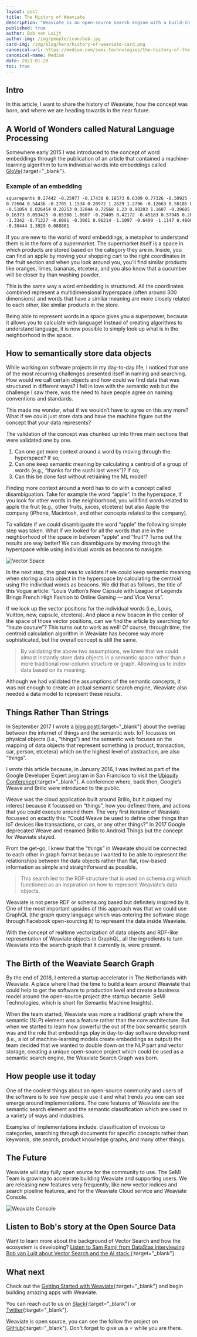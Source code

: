 ```yaml
---
layout: post
title: The History of Weaviate
description: "Weaviate is an open-source search engine with a build-in NLP model called the Contextionary. What makes Weaviate unique, is that it stores data in a vector space rather than a traditional row-column or graph structure, allowing you to search through data based on its meaning rather than keywords alone."
published: true
author: Bob van Luijt
author-img: /img/people/icon/bob.jpg
card-img: /img/blog/hero/history-of-weaviate-card.png
canonical-url: https://medium.com/semi-technologies/the-history-of-the-weaviate-vector-search-engine-17a274f36178
canonical-name: Medium
date: 2021-01-20
toc: true
---
```


## Intro
In this article, I want to share the history of Weaviate, how the concept was born, and where we are heading towards in the near future.

## A World of Wonders called Natural Language Processing
Somewhere early 2015 I was introduced to the concept of word embeddings through the publication of an article that contained a machine-learning algorithm to turn individual words into embeddings called [GloVe](https://nlp.stanford.edu/projects/glove/){:target="_blank"}.

### Example of an embedding

```txt
squarepants 0.27442 -0.25977 -0.17438 0.18573 0.6309 0.77326 -0.50925 -1.8926
0.72604 0.54436 -0.2705 1.1534 0.20972 1.2629 1.2796 -0.12663 0.58185 0.4805
-0.51054 0.026454 0.20253 0.32844 0.72568 1.23 0.90203 1.1607 -0.39605 0.80305
0.16373 0.053425 -0.65308 1.0607 -0.29405 0.42172 -0.45183 0.57945 0.20217
-1.3342 -0.71227 -0.6081 -0.3061 0.96214 -1.1097 -0.6499 -1.1147 0.4808 0.29857
-0.30444 1.3929 0.088861
```

If you are new to the world of word embeddings, a metaphor to understand them is in the form of a supermarket. The supermarket itself is a space in which products are stored based on the category they are in. Inside, you can find an apple by moving your shopping cart to the right coordinates in the fruit section and when you look around you, you’ll find similar products like oranges, limes, bananas, etcetera, and you also know that a cucumber will be closer by than washing powder.


This is the same way a word embedding is structured. All the coordinates combined represent a multidimensional hyperspace (often around 300 dimensions) and words that have a similar meaning are more closely related to each other, like similar products in the store.

Being able to represent words in a space gives you a superpower, because it allows you to calculate with language! Instead of creating algorithms to understand language, it is now possible to simply look up what is in the neighborhood in the space.

## How to semantically store data objects
While working on software projects in my day-to-day life, I noticed that one of the most recurring challenges presented itself in naming and searching. How would we call certain objects and how could we find data that was structured in different ways? I fell in love with the semantic web but the challenge I saw there, was the need to have people agree on naming conventions and standards.

This made me wonder, what if we wouldn’t have to agree on this any more? What if we could just store data and have the machine figure out the concept that your data represents?

The validation of the concept was chunked up into three main sections that were validated one by one.

1. Can one get more context around a word by moving through the hyperspace? If so;
1. Can one keep semantic meaning by calculating a centroid of a group of words (e.g., “thanks for the sushi last week”)? If so;
1. Can this be done fast without retraining the ML model?

Finding more context around a word has to do with a concept called disambiguation. Take for example the word “apple”. In the hyperspace, if you look for other words in the neighborhood, you will find words related to apple the fruit (e.g., other fruits, juices, etcetera) but also Apple the company (iPhone, Macintosh, and other concepts related to the company).

To validate if we could disambiguate the word “apple” the following simple step was taken. What if we looked for all the words that are in the neighborhood of the space in between “apple” and “fruit”? Turns out the results are way better! We can disambiguate by moving through the hyperspace while using individual words as beacons to navigate.

![Vector Space](/img/blog/history-of-weaviate/vector-space.jpeg)

In the next step, the goal was to validate if we could keep semantic meaning when storing a data object in the hyperspace by calculating the centroid using the individual words as beacons. We did that as follows, the title of this Vogue article: “Louis Vuitton’s New Capsule with League of Legends Brings French High Fashion to Online Gaming — and Vice Versa”.

If we look up the vector positions for the individual words (i.e., Louis, Vuitton, new, capsule, etcetera). And place a new beacon in the center of the space of those vector positions, can we find the article by searching for “haute couture”? This turns out to work as well! Of course, through time, the centroid calculation algorithm in Weaviate has become way more sophisticated, but the overall concept is still the same.

> By validating the above two assumptions, we knew that we could almost instantly store data objects in a semantic space rather than a more traditional row-column structure or graph. Allowing us to index data based on its meaning.

Although we had validated the assumptions of the semantic concepts, it was not enough to create an actual semantic search engine, Weaviate also needed a data model to represent these results.

## Things Rather Than Strings
In September 2017 I wrote a [blog post](https://medium.com/bob-van-luijt/semantic-internet-of-things-42811e1ca7a7){:target="_blank"} about the overlap between the internet of things and the semantic web. IoT focusses on physical objects (i.e., “things”) and the semantic web focuses on the mapping of data objects that represent something (a product, transaction, car, person, etcetera) which on the highest level of abstraction, are also “things”.

I wrote this article because, in January 2016, I was invited as part of the Google Developer Expert program in San Francisco to visit the [Ubiquity Conference](https://web.archive.org/web/20190412204056/https://ubiquity.withgoogle.com/){:target="_blank"}. A conference where, back then, Google’s Weave and Brillo were introduced to the public.

Weave was the cloud application built around Brillo, but it piqued my interest because it focussed on “things”, how you defined them, and actions that you could execute around them. The very first iteration of Weaviate focussed on exactly this: “Could Weave be used to define other things than IoT devices like transactions, or cars, or any other things?” In 2017 Google deprecated Weave and renamed Brillo to Android Things but the concept for Weaviate stayed.

From the get-go, I knew that the “things” in Weaviate should be connected to each other in graph format because I wanted to be able to represent the relationships between the data objects rather than flat, row-based information as simple and straightforward as possible.

> This search led to the RDF structure that is used on schema.org which functioned as an inspiration on how to represent Weaviate’s data objects.

Weaviate is not perse RDF or schema.org based but definitely inspired by it. One of the most important upsides of this approach was that we could use GraphQL (the graph query language which was entering the software stage through Facebook open-sourcing it) to represent the data inside Weaviate.

With the concept of realtime vectorization of data objects and RDF-like representation of Weaviate objects in GraphQL, all the ingredients to turn Weaviate into the search graph that it currently is, were present.

## The Birth of the Weaviate Search Graph
By the end of 2018, I entered a startup accelerator in The Netherlands with Weaviate. A place where I had the time to build a team around Weaviate that could help to get the software to production level and create a business model around the open-source project (the startup became: SeMI Technologies, which is short for Semantic Machine Insights).

When the team started, Weaviate was more a traditional graph where the semantic (NLP) element was a feature rather than the core architecture. But when we started to learn how powerful the out of the box semantic search was and the role that embeddings play in day-to-day software development (i.e., a lot of machine-learning models create embeddings as output) the team decided that we wanted to double down on the NLP part and vector storage, creating a unique open-source project which could be used as a semantic search engine, the Weaviate Search Graph was born.

<!-- Today, people from the SeMI team are working on API design, core implementation, [tools and libraries](/developers/weaviate/current/client-libraries/index.html){:target="_blank"}, and many other things related to Weaviate. -->

## How people use it today
One of the coolest things about an open-source community and users of the software is to see how people use it and what trends you one can see emerge around implementations. The core features of Weaviate are the semantic search element and the semantic classification which are used in a variety of ways and industries.

Examples of implementations include: classification of invoices to categories, searching through documents for specific concepts rather than keywords, site search, product knowledge graphs, and many other things.

## The Future
Weaviate will stay fully open source for the community to use. The SeMI Team is growing to accelerate building Weaviate and supporting users. We are releasing new features very frequently, like new vector indices and search pipeline features, and for the Weaviate Cloud service and Weaviate Console. 

![Weaviate Console](/img/blog/history-of-weaviate/weaviate-console.jpeg)

## Listen to Bob's story at the Open Source Data
Want to learn more about the background of Vector Search and how the ecosystem is developing? [Listen to Sam Ramji from DataStax interviewing Bob van Luijt about Vector Search and the AI stack.](https://www.datastax.com/resources/podcast/vector-search-ai-stack-more-bob-van-luijt){:target="_blank"}. 

## What next
Check out the [Getting Started with Weaviate](/developers/weaviate/current/getting-started/index.html){:target="_blank"} and begin building amazing apps with Weaviate.

You can reach out to us on [Slack](https://join.slack.com/t/weaviate/shared_invite/zt-goaoifjr-o8FuVz9b1HLzhlUfyfddhw){:target="_blank"} or [Twitter](https://twitter.com/weaviate_io){:target="_blank"}.

Weaviate is open source, you can see the follow the project on [GitHub](https://github.com/semi-technologies/weaviate){:target="_blank"}. Don't forget to give us a ⭐️ while you are there.

